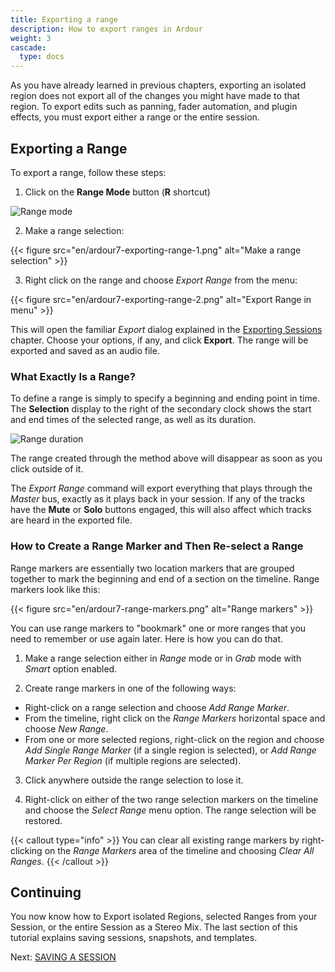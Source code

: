 ```yaml
---
title: Exporting a range
description: How to export ranges in Ardour
weight: 3
cascade:
  type: docs
---
```


As you have already learned in previous chapters, exporting an isolated region
does not export all of the changes you might have made to that region. To export edits such as panning, fader automation, and plugin effects, you must
export either a range or the entire session.

## Exporting a Range

To export a range, follow these steps:

1. Click on the **Range Mode** button (**R** shortcut)

![Range mode](en/ardour7-range-edit-mode.png?width=250)

2. Make a range selection:

{{< figure src="en/ardour7-exporting-range-1.png" alt="Make a range selection" >}}

3. Right click on the range and choose _Export Range_ from the menu:

{{< figure src="en/ardour7-exporting-range-2.png" alt="Export Range in menu" >}}

This will open the familiar _Export_ dialog explained in the [Exporting
Sessions](../exporting-a-session) chapter. Choose your options, if any, and
click **Export**. The range will be exported and saved as an audio file.

### What Exactly Is a Range?

To define a range is simply to specify a beginning and ending point in time. The **Selection** display to the right of the secondary clock shows the start and end times of the selected range, as well as its duration.

![Range duration](en/ardour7-range-duration.png?width=600)

The range created through the method above will disappear as soon as you click outside of it.

The _Export Range_ command will export everything that plays through the
_Master_ bus, exactly as it plays back in your session. If any of the tracks
have the **Mute** or **Solo** buttons engaged, this will also affect which
tracks are heard in the exported file.

### How to Create a Range Marker and Then Re-select a Range

Range markers are essentially two location markers that are grouped together to mark the beginning and end of a section on the timeline. Range markers look like this:

{{< figure src="en/ardour7-range-markers.png" alt="Range markers" >}}

You can use range markers to "bookmark" one or more ranges that you need to remember or use again later. Here is how you can do that.

1. Make a range selection either in _Range_ mode or in _Grab_ mode with _Smart_
option enabled.

2. Create range markers in one of the following ways:

* Right-click on a range selection and choose _Add Range Marker_.
* From the timeline, right click on the _Range Markers_ horizontal space and choose _New Range_.
* From one or more selected regions, right-click on the region and choose _Add
Single Range Marker_ (if a single region is selected), or _Add Range Marker Per
Region_ (if multiple regions are selected).

3. Click anywhere outside the range selection to lose it.

4. Right-click on either of the two range selection markers on the timeline and
choose the _Select Range_ menu option. The range selection will be restored.

{{< callout type="info" >}}
You can clear all existing range markers by right-clicking on the _Range Markers_ area of the timeline and choosing _Clear All Ranges_.
{{< /callout >}}

## Continuing

You now know how to Export isolated Regions, selected Ranges from your Session, or the entire Session as a Stereo Mix. The last section of this tutorial explains saving sessions, snapshots, and templates.

Next: [SAVING A SESSION](../../saving-sessions/saving-a-session/)
